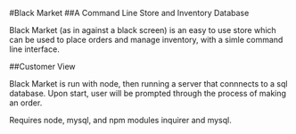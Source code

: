 #Black Market
##A Command Line Store and Inventory Database

Black Market (as in against a black screen) is an easy to use store which can be used to place orders and manage inventory, with a simle command line interface.

##Customer View

Black Market is run with node, then running a server that connnects to a sql database. Upon start, user will be prompted through the process of making an order.

Requires node, mysql, and npm modules inquirer and mysql.
